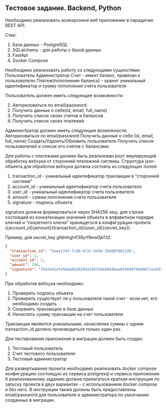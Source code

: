 ## Тестовое задание. Backend, Python


Необходимо реализовать асинхронное веб приложение в парадигме REST API.

Стек:
1. База данных - PostgreSQL
2. SQLalchemy - для работы с базой данных
3. FastApi
4. Docker Compose


Необходимо реализовать работу со следующими сущностями:
Пользователь
Администратор
Счет - имеет баланс, привязан к пользователю
Платеж(пополнение баланса) - хранит уникальный идентификатор и сумму пополнения счета пользователя

Пользователь должен иметь следующие возможности:
1. Авторизоваться по email/password
2. Получить данные о себе(id, email, full_name)
3. Получить список своих счетов и балансов
4. Получить список своих платежей


Администратор должен иметь следующие возможности:
Авторизоваться по email/password
Получить данные о себе (id, email, full_name)
Создать/Удалить/Обновить пользователя
Получить список пользователей и список его счетов с балансами

Для работы с платежами должен быть реализован роут эмулирующий обработку вебхука от сторонней платежной системы.
Структура json-объекта для обработки вебхука должна состоять из следующих полей:
1. transaction_id - уникальный идентификатор транзакции в “сторонней системе”
2. account_id - уникальный идентификатор счета пользователя
3. user_id - уникальный идентификатор счета пользователя
4. amount - сумма пополнения счета пользователя
5. signature - подпись объекта

signature должна формироваться через SHA256 хеш, для строки состоящей из конкатенации значений объекта в алфавитном порядке ключей и “секретного ключа” хранящегося в конфигурации проекта ({account_id}{amount}{transaction_id}{user_id}{secret_key}). 

Пример, для secret_key gfdmhghif38yrf9ew0jkf32:
```json
{
  "transaction_id": "5eae174f-7cd0-472c-bd36-35660f00132b",
  "user_id": 1,
  "account_id": 1,
  "amount": 100,
  "signature": "7b47e41efe564a062029da3367bde8844bea0fb049f894687cee5d57f2858bc8"
}
```
При обработке вебхука необходимо:
1. Проверить подпись объекта
2. Проверить существует ли у пользователя такой счет - если нет, его необходимо создать
3. Сохранить транзакцию в базе данных
4. Начислить сумму транзакции на счет пользователя

Транзакции являются уникальными, начисление суммы с одним transaction_id должно производиться только один раз.

Для тестирования приложения в миграции должен быть создан:
1. Тестовый пользователь
2. Счет тестового пользователя
3. Тестовый администратор

Для развертывания проекта необходимо реализовать docker compose конфигурацию состоящую из сервиса postgresql и сервиса приложения.
К реализованному заданию должна прилагаться краткая инструкция по запуску проекта в двух вариантах - с использованием docker compose и без него. В инструкции также должны быть предоставлены email/password для пользователя и администратора по умолчанию созданных в миграции.





